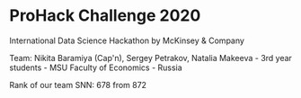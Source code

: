 # ProHack Challenge 2020
International Data Science Hackathon by McKinsey &amp; Company

Team: Nikita Baramiya (Cap'n), Sergey Petrakov, Natalia Makeeva - 3rd year students - MSU Faculty of Economics - Russia

Rank of our team SNN: 678 from 872
